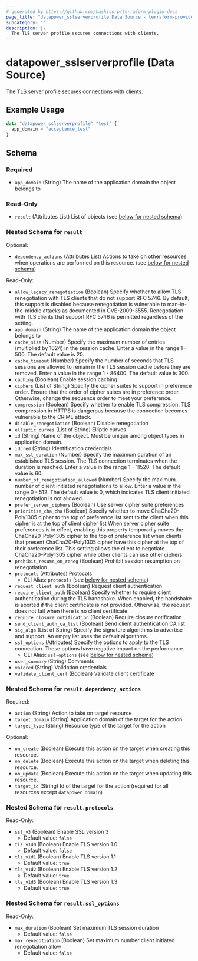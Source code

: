 ```yaml
---
# generated by https://github.com/hashicorp/terraform-plugin-docs
page_title: "datapower_sslserverprofile Data Source - terraform-provider-datapower"
subcategory: ""
description: |-
  The TLS server profile secures connections with clients.
---
```


# datapower_sslserverprofile (Data Source)

The TLS server profile secures connections with clients.

## Example Usage

```terraform
data "datapower_sslserverprofile" "test" {
  app_domain = "acceptance_test"
}
```

<!-- schema generated by tfplugindocs -->
## Schema

### Required

- `app_domain` (String) The name of the application domain the object belongs to

### Read-Only

- `result` (Attributes List) List of objects (see [below for nested schema](#nestedatt--result))

<a id="nestedatt--result"></a>
### Nested Schema for `result`

Optional:

- `dependency_actions` (Attributes List) Actions to take on other resources when operations are performed on this resource. (see [below for nested schema](#nestedatt--result--dependency_actions))

Read-Only:

- `allow_legacy_renegotiation` (Boolean) Specify whether to allow TLS renegotiation with TLS clients that do not support RFC 5746. By default, this support is disabled because renegotiation is vulnerable to man-in-the-middle attacks as documented in CVE-2009-3555. Renegotiation with TLS clients that support RFC 5746 is permitted regardless of the setting.
- `app_domain` (String) The name of the application domain the object belongs to
- `cache_size` (Number) Specify the maximum number of entries (multiplied by 1024) in the session cache. Enter a value in the range 1 - 500. The default value is 20.
- `cache_timeout` (Number) Specify the number of seconds that TLS sessions are allowed to remain in the TLS session cache before they are removed. Enter a value in the range 1 - 86400. The default value is 300.
- `caching` (Boolean) Enable session caching
- `ciphers` (List of String) Specify the cipher suites to support in preference order. Ensure that the order of cipher suites are in preference order. Otherwise, change the sequence order to meet your preference.
- `compression` (Boolean) Specify whether to enable TLS compression. TLS compression in HTTPS is dangerous because the connection becomes vulnerable to the CRIME attack.
- `disable_renegotiation` (Boolean) Disable renegotiation
- `elliptic_curves` (List of String) Elliptic curves
- `id` (String) Name of the object. Must be unique among object types in application domain.
- `idcred` (String) Identification credentials
- `max_ssl_duration` (Number) Specify the maximum duration of an established TLS session. The TLS connection terminates when the duration is reached. Enter a value in the range 1 - 11520. The default value is 60.
- `number_of_renegotiation_allowed` (Number) Specify the maximum number of client initiated renegotiations to allow. Enter a value in the range 0 - 512. The default value is 0, which indicates TLS client initiated renegotiation is not allowed.
- `prefer_server_ciphers` (Boolean) Use server cipher suite preferences
- `prioritize_cha_cha` (Boolean) Specify whether to move ChaCha20-Poly1305 cipher to the top of preference list sent to the client when this cipher is at the top of client cipher list When server cipher suite preferences is in effect, enabling this property temporarily moves the ChaCha20-Poly1305 cipher to the top of preference list when clients that present ChaCha20-Poly1305 cipher have this cipher at the top of their preference list. This setting allows the client to negotiate ChaCha20-Poly1305 cipher while other clients can use other ciphers.
- `prohibit_resume_on_reneg` (Boolean) Prohibit session resumption on renegotiation
- `protocols` (Attributes) Protocols
  - CLI Alias: `protocols` (see [below for nested schema](#nestedatt--result--protocols))
- `request_client_auth` (Boolean) Request client authentication
- `require_client_auth` (Boolean) Specify whether to require client authentication during the TLS handshake. When enabled, the handshake is aborted if the client certificate is not provided. Otherwise, the request does not fail when there is no client certificate.
- `require_closure_notification` (Boolean) Require closure notification
- `send_client_auth_ca_list` (Boolean) Send client authentication CA list
- `sig_algs` (List of String) Specify the signature algorithms to advertise and support. An empty list uses the default algorithms.
- `ssl_options` (Attributes) Specify the options to apply to the TLS connection. These options have negative impact on the performance.
  - CLI Alias: `ssl-options` (see [below for nested schema](#nestedatt--result--ssl_options))
- `user_summary` (String) Comments
- `valcred` (String) Validation credentials
- `validate_client_cert` (Boolean) Validate client certificate

<a id="nestedatt--result--dependency_actions"></a>
### Nested Schema for `result.dependency_actions`

Required:

- `action` (String) Action to take on target resource
- `target_domain` (String) Application domain of the target for the action
- `target_type` (String) Resource type of the target for the action

Optional:

- `on_create` (Boolean) Execute this action on the target when creating this resource.
- `on_delete` (Boolean) Execute this action on the target when deleting this resource.
- `on_update` (Boolean) Execute this action on the target when updating this resource.
- `target_id` (String) Id of the target for the action (required for all resources except `datapower_domain`)


<a id="nestedatt--result--protocols"></a>
### Nested Schema for `result.protocols`

Read-Only:

- `ssl_v3` (Boolean) Enable SSL version 3
  - Default value: `false`
- `tls_v1d0` (Boolean) Enable TLS version 1.0
  - Default value: `false`
- `tls_v1d1` (Boolean) Enable TLS version 1.1
  - Default value: `true`
- `tls_v1d2` (Boolean) Enable TLS version 1.2
  - Default value: `true`
- `tls_v1d3` (Boolean) Enable TLS version 1.3
  - Default value: `true`


<a id="nestedatt--result--ssl_options"></a>
### Nested Schema for `result.ssl_options`

Read-Only:

- `max_duration` (Boolean) Set maximum TLS session duration
  - Default value: `false`
- `max_renegotiation` (Boolean) Set maximum number client initiated renegotiation allow
  - Default value: `false`
